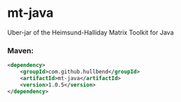 # mt-java

Uber-jar of the Heimsund-Halliday Matrix Toolkit for Java

### Maven:

```xml
<dependency>
    <groupId>com.github.hullbend</groupId>
    <artifactId>mt-java</artifactId>
    <version>1.0.5</version>
</dependency>
```
